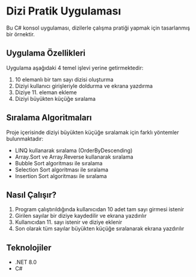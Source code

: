 # Dizi Pratik Uygulaması

Bu C# konsol uygulaması, dizilerle çalışma pratiği yapmak için tasarlanmış bir örnektir.

## Uygulama Özellikleri

Uygulama aşağıdaki 4 temel işlevi yerine getirmektedir:

1. 10 elemanlı bir tam sayı dizisi oluşturma
2. Diziyi kullanıcı girişleriyle doldurma ve ekrana yazdırma
3. Diziye 11. eleman ekleme
4. Diziyi büyükten küçüğe sıralama

## Sıralama Algoritmaları

Proje içerisinde diziyi büyükten küçüğe sıralamak için farklı yöntemler bulunmaktadır:

- LINQ kullanarak sıralama (OrderByDescending)
- Array.Sort ve Array.Reverse kullanarak sıralama
- Bubble Sort algoritması ile sıralama
- Selection Sort algoritması ile sıralama
- Insertion Sort algoritması ile sıralama

## Nasıl Çalışır?

1. Program çalıştırıldığında kullanıcıdan 10 adet tam sayı girmesi istenir
2. Girilen sayılar bir diziye kaydedilir ve ekrana yazdırılır
3. Kullanıcıdan 11. sayı istenir ve diziye eklenir
4. Son olarak tüm sayılar büyükten küçüğe sıralanarak ekrana yazdırılır

## Teknolojiler

- .NET 8.0
- C#

